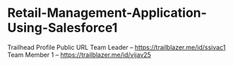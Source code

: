# Retail-Management-Application-Using-Salesforce1

Trailhead Profile Public URL
Team Leader – https://trailblazer.me/id/ssivac1  
Team Member 1   – https://trailblazer.me/id/vijav25 

